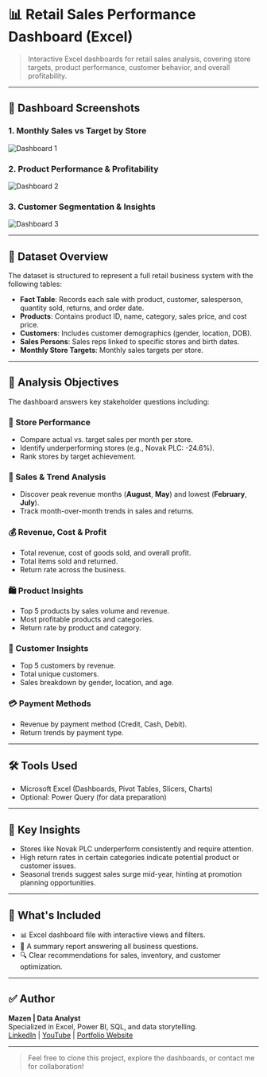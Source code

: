 # 📊 Retail Sales Performance Dashboard (Excel)

> Interactive Excel dashboards for retail sales analysis, covering store targets, product performance, customer behavior, and overall profitability.

---

## 📸 Dashboard Screenshots

### 1. Monthly Sales vs Target by Store
![Dashboard 1](screenshots/dashboard1.png)

### 2. Product Performance & Profitability
![Dashboard 2](screenshots/dashboard2.png)

### 3. Customer Segmentation & Insights
![Dashboard 3](screenshots/dashboard3.png)

---

## 📁 Dataset Overview

The dataset is structured to represent a full retail business system with the following tables:

- **Fact Table**: Records each sale with product, customer, salesperson, quantity sold, returns, and order date.
- **Products**: Contains product ID, name, category, sales price, and cost price.
- **Customers**: Includes customer demographics (gender, location, DOB).
- **Sales Persons**: Sales reps linked to specific stores and birth dates.
- **Monthly Store Targets**: Monthly sales targets per store.

---

## 🎯 Analysis Objectives

The dashboard answers key stakeholder questions including:

### 🏪 Store Performance
- Compare actual vs. target sales per month per store.
- Identify underperforming stores (e.g., Novak PLC: -24.6%).
- Rank stores by target achievement.

### 📅 Sales & Trend Analysis
- Discover peak revenue months (**August**, **May**) and lowest (**February**, **July**).
- Track month-over-month trends in sales and returns.

### 💰 Revenue, Cost & Profit
- Total revenue, cost of goods sold, and overall profit.
- Total items sold and returned.
- Return rate across the business.

### 🛍️ Product Insights
- Top 5 products by sales volume and revenue.
- Most profitable products and categories.
- Return rate by product and category.

### 👤 Customer Insights
- Top 5 customers by revenue.
- Total unique customers.
- Sales breakdown by gender, location, and age.

### 💳 Payment Methods
- Revenue by payment method (Credit, Cash, Debit).
- Return trends by payment type.

---

## 🛠️ Tools Used

- Microsoft Excel (Dashboards, Pivot Tables, Slicers, Charts)
- Optional: Power Query (for data preparation)

---

## 🧠 Key Insights

- Stores like Novak PLC underperform consistently and require attention.
- High return rates in certain categories indicate potential product or customer issues.
- Seasonal trends suggest sales surge mid-year, hinting at promotion planning opportunities.

---

## 📂 What's Included

- 📊 Excel dashboard file with interactive views and filters.
- 📄 A summary report answering all business questions.
- 🔍 Clear recommendations for sales, inventory, and customer optimization.

---

## ✅ Author

**Mazen | Data Analyst**  
Specialized in Excel, Power BI, SQL, and data storytelling.  
[LinkedIn](https://www.linkedin.com/) | [YouTube](https://www.youtube.com/) | [Portfolio Website](https://your-portfolio-link.com)

---

> Feel free to clone this project, explore the dashboards, or contact me for collaboration!
